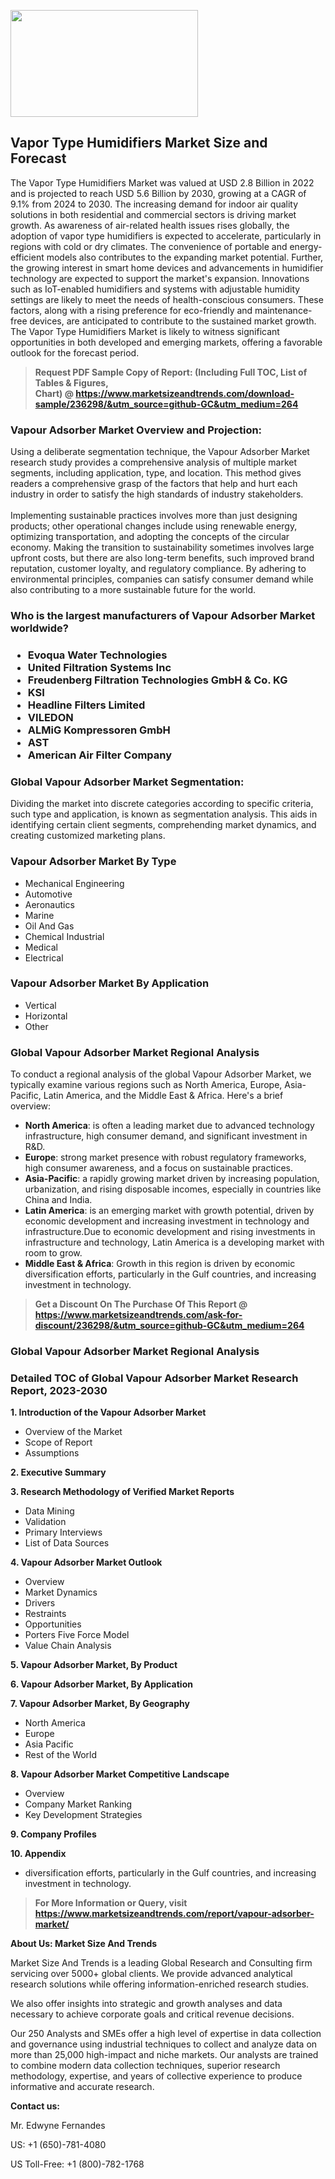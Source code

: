 <p><img class="alignnone size-medium wp-image-20088" src="https://ffe5etoiles.com/wp-content/uploads/2024/12/MST1-300x171.png" alt="" width="300" height="171" /></p><h2>Vapor Type Humidifiers Market Size and Forecast</h2><p>The Vapor Type Humidifiers Market was valued at USD 2.8 Billion in 2022 and is projected to reach USD 5.6 Billion by 2030, growing at a CAGR of 9.1% from 2024 to 2030. The increasing demand for indoor air quality solutions in both residential and commercial sectors is driving market growth. As awareness of air-related health issues rises globally, the adoption of vapor type humidifiers is expected to accelerate, particularly in regions with cold or dry climates. The convenience of portable and energy-efficient models also contributes to the expanding market potential. Further, the growing interest in smart home devices and advancements in humidifier technology are expected to support the market's expansion. Innovations such as IoT-enabled humidifiers and systems with adjustable humidity settings are likely to meet the needs of health-conscious consumers. These factors, along with a rising preference for eco-friendly and maintenance-free devices, are anticipated to contribute to the sustained market growth. The Vapor Type Humidifiers Market is likely to witness significant opportunities in both developed and emerging markets, offering a favorable outlook for the forecast period.</p></p><blockquote id="" class=""><strong>Request PDF Sample Copy of Report: (Including Full TOC, List of Tables &amp; Figures, Chart)&nbsp;@&nbsp;<strong><a href="https://www.marketsizeandtrends.com/download-sample/236298/&utm_source=github-GC&utm_medium=264" target="_blank">https://www.marketsizeandtrends.com/download-sample/236298/&utm_source=github-GC&utm_medium=264</a></strong></strong></blockquote><h3 id="" class="">Vapour Adsorber Market&nbsp;Overview and Projection:</h3><p id="" class="">Using a deliberate segmentation technique, the Vapour Adsorber Market research study provides a comprehensive analysis of multiple market segments, including application, type, and location. This method gives readers a comprehensive grasp of the factors that help and hurt each industry in order to satisfy the high standards of industry stakeholders. <br /> <br />Implementing sustainable practices involves more than just designing products; other operational changes include using renewable energy, optimizing transportation, and adopting the concepts of the circular economy. Making the transition to sustainability sometimes involves large upfront costs, but there are also long-term benefits, such improved brand reputation, customer loyalty, and regulatory compliance. By adhering to environmental principles, companies can satisfy consumer demand while also contributing to a more sustainable future for the world.</p><h3 id="" class="">Who is the largest manufacturers of&nbsp;Vapour Adsorber Market worldwide?</h3><h3 class=""><p><ul><li>Evoqua Water Technologies </li><li> United Filtration Systems Inc </li><li> Freudenberg Filtration Technologies GmbH & Co. KG </li><li> KSI </li><li> Headline Filters Limited </li><li> VILEDON </li><li> ALMiG Kompressoren GmbH </li><li> AST </li><li> American Air Filter Company</li></ul></p></h3><h3 id="" class="">Global&nbsp;Vapour Adsorber Market Segmentation:</h3><p id="" class="">Dividing the market into discrete categories according to specific criteria, such type and application, is known as segmentation analysis. This aids in identifying certain client segments, comprehending market dynamics, and creating customized marketing plans.</p><h3 id="" class="">Vapour Adsorber Market&nbsp;By Type</h3><p><p><ul><li>Mechanical Engineering</li><li> Automotive</li><li> Aeronautics</li><li> Marine</li><li> Oil And Gas</li><li> Chemical Industrial</li><li> Medical</li><li> Electrical</p></li></ul></p></p><h3 id="" class="">Vapour Adsorber Market&nbsp;By Application</h3><p class=""><p><ul><li>Vertical</li><li> Horizontal</li><li> Other</li></ul></p></p><h3 id="" class="">Global Vapour Adsorber Market Regional Analysis</h3><p id="" class="">To conduct a regional analysis of the global Vapour Adsorber Market, we typically examine various regions such as North America, Europe, Asia-Pacific, Latin America, and the Middle East &amp; Africa. Here's a brief overview:</p><ul><li><strong>North America</strong>: is often a leading market due to advanced technology infrastructure, high consumer demand, and significant investment in R&amp;D.</li><li><strong>Europe</strong>: strong market presence with robust regulatory frameworks, high consumer awareness, and a focus on sustainable practices.</li><li><strong>Asia-Pacific</strong>: a rapidly growing market driven by increasing population, urbanization, and rising disposable incomes, especially in countries like China and India.</li><li><strong>Latin America</strong>: is an emerging market with growth potential, driven by economic development and increasing investment in technology and infrastructure.Due to economic development and rising investments in infrastructure and technology, Latin America is a developing market with room to grow.</li><li><strong>Middle East &amp; Africa</strong>: Growth in this region is driven by economic diversification efforts, particularly in the Gulf countries, and increasing investment in technology.</li></ul><blockquote id="" class=""><strong>Get a Discount On The Purchase Of This Report @ <strong><a href="https://www.marketsizeandtrends.com/ask-for-discount/236298/&utm_source=github-GC&utm_medium=264" target="_blank">https://www.marketsizeandtrends.com/ask-for-discount/236298/&utm_source=github-GC&utm_medium=264</a></strong></strong></blockquote><h3 id="" class="">Global Vapour Adsorber Market Regional Analysis</h3><h3 id="" class="">Detailed TOC of Global Vapour Adsorber Market Research Report, 2023-2030</h3><p id="" class=""><strong>1. Introduction of the Vapour Adsorber Market</strong></p><ul><li>Overview of the Market</li><li>Scope of Report</li><li>Assumptions</li></ul><p id="" class=""><strong>2. Executive Summary</strong></p><p id="" class=""><strong>3. Research Methodology of Verified Market Reports</strong></p><ul><li>Data Mining</li><li>Validation</li><li>Primary Interviews</li><li>List of Data Sources</li></ul><p id="" class=""><strong>4. Vapour Adsorber Market Outlook</strong></p><ul><li>Overview</li><li>Market Dynamics</li><li>Drivers</li><li>Restraints</li><li>Opportunities</li><li>Porters Five Force Model</li><li>Value Chain Analysis</li></ul><p id="" class=""><strong>5. Vapour Adsorber Market, By Product</strong></p><p id="" class=""><strong>6. Vapour Adsorber Market, By Application</strong></p><p id="" class=""><strong>7. Vapour Adsorber Market, By Geography</strong></p><ul><li>North America</li><li>Europe</li><li>Asia Pacific</li><li>Rest of the World</li></ul><p id="" class=""><strong>8. Vapour Adsorber Market Competitive Landscape</strong></p><ul><li>Overview</li><li>Company Market Ranking</li><li>Key Development Strategies</li></ul><p id="" class=""><strong>9. Company Profiles</strong></p><p id="" class=""><strong>10. Appendix</strong></p><ul><li>diversification efforts, particularly in the Gulf countries, and increasing investment in technology.</li></ul><blockquote id="" class=""><strong>For More Information or Query, visit <strong><strong><a href="https://www.marketsizeandtrends.com/report/vapour-adsorber-market/" target="_blank">https://www.marketsizeandtrends.com/report/vapour-adsorber-market/</a></strong></strong></strong></blockquote><p id="" class=""><strong>About Us: Market Size And Trends</strong></p><p id="" class="">Market Size And Trends is a leading Global Research and Consulting firm servicing over 5000+ global clients. We provide advanced analytical research solutions while offering information-enriched research studies.</p><p id="" class="">We also offer insights into strategic and growth analyses and data necessary to achieve corporate goals and critical revenue decisions.</p><p id="" class="">Our 250 Analysts and SMEs offer a high level of expertise in data collection and governance using industrial techniques to collect and analyze data on more than 25,000 high-impact and niche markets. Our analysts are trained to combine modern data collection techniques, superior research methodology, expertise, and years of collective experience to produce informative and accurate research.</p><p id="" class=""><strong>Contact us:</strong></p><p id="" class="">Mr. Edwyne Fernandes</p><p id="" class="">US: +1 (650)-781-4080</p><p id="" class="">US Toll-Free: +1 (800)-782-1768</p>
